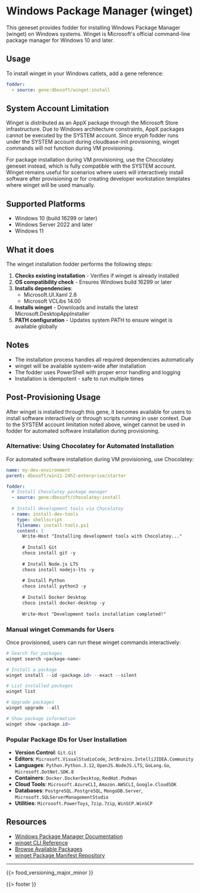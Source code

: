 # Windows Package Manager (winget)

This geneset provides fodder for installing Windows Package Manager (winget) on Windows systems. Winget is Microsoft's official command-line package manager for Windows 10 and later.

## Usage

To install winget in your Windows catlets, add a gene reference:

```yaml
fodder:
  - source: gene:dbosoft/winget:install
```

## System Account Limitation

Winget is distributed as an AppX package through the Microsoft Store infrastructure. Due to Windows architecture constraints, AppX packages cannot be executed by the SYSTEM account. Since eryph fodder runs under the SYSTEM account during cloudbase-init provisioning, winget commands will not function during VM provisioning.

For package installation during VM provisioning, use the Chocolatey geneset instead, which is fully compatible with the SYSTEM account. Winget remains useful for scenarios where users will interactively install software after provisioning or for creating developer workstation templates where winget will be used manually.

## Supported Platforms

- Windows 10 (build 16299 or later)
- Windows Server 2022 and later
- Windows 11

## What it does

The winget installation fodder performs the following steps:

1. **Checks existing installation** - Verifies if winget is already installed
2. **OS compatibility check** - Ensures Windows build 16299 or later
3. **Installs dependencies**:
   - Microsoft.UI.Xaml 2.8
   - Microsoft VCLibs 14.00
4. **Installs winget** - Downloads and installs the latest Microsoft.DesktopAppInstaller
5. **PATH configuration** - Updates system PATH to ensure winget is available globally

## Notes

- The installation process handles all required dependencies automatically
- winget will be available system-wide after installation
- The fodder uses PowerShell with proper error handling and logging
- Installation is idempotent - safe to run multiple times

## Post-Provisioning Usage

After winget is installed through this gene, it becomes available for users to install software interactively or through scripts running in user context. Due to the SYSTEM account limitation noted above, winget cannot be used in fodder for automated software installation during provisioning.

### Alternative: Using Chocolatey for Automated Installation

For automated software installation during VM provisioning, use Chocolatey:

```yaml
name: my-dev-environment
parent: dbosoft/win11-24h2-enterprise/starter

fodder:
  # Install Chocolatey package manager
  - source: gene:dbosoft/chocolatey:install
  
  # Install development tools via Chocolatey
  - name: install-dev-tools
    type: shellscript
    filename: install-tools.ps1
    content: |
      Write-Host "Installing development tools with Chocolatey..."
      
      # Install Git
      choco install git -y
      
      # Install Node.js LTS
      choco install nodejs-lts -y
      
      # Install Python
      choco install python3 -y
      
      # Install Docker Desktop
      choco install docker-desktop -y
      
      Write-Host "Development tools installation completed!"
```

### Manual winget Commands for Users

Once provisioned, users can run these winget commands interactively:

```powershell
# Search for packages
winget search <package-name>

# Install a package
winget install --id <package.id> --exact --silent

# List installed packages
winget list

# Upgrade packages
winget upgrade --all

# Show package information
winget show <package.id>
```

### Popular Package IDs for User Installation

- **Version Control**: `Git.Git`
- **Editors**: `Microsoft.VisualStudioCode`, `JetBrains.IntelliJIDEA.Community`
- **Languages**: `Python.Python.3.12`, `OpenJS.NodeJS.LTS`, `GoLang.Go`, `Microsoft.DotNet.SDK.8`
- **Containers**: `Docker.DockerDesktop`, `RedHat.Podman`
- **Cloud Tools**: `Microsoft.AzureCLI`, `Amazon.AWSCLI`, `Google.CloudSDK`
- **Databases**: `PostgreSQL.PostgreSQL`, `MongoDB.Server`, `Microsoft.SQLServerManagementStudio`
- **Utilities**: `Microsoft.PowerToys`, `7zip.7zip`, `WinSCP.WinSCP`

## Resources

- [Windows Package Manager Documentation](https://learn.microsoft.com/en-us/windows/package-manager/)
- [winget CLI Reference](https://learn.microsoft.com/en-us/windows/package-manager/winget/)
- [Browse Available Packages](https://winget.run/)
- [winget Package Manifest Repository](https://github.com/microsoft/winget-pkgs)

---

{{> food_versioning_major_minor }}

{{> footer }}